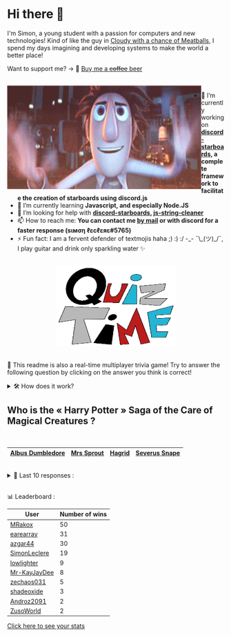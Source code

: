 # Hi there 👋

I'm Simon, a young student with a passion for computers and new technologies!
Kind of like the guy in [Cloudy with a chance of Meatballs](https://www.youtube.com/watch?v=dQw4w9WgXcQ), I spend my days imagining and developing systems to make the world a better place!

Want to support me? -> 🍺 [Buy me a ~~coffee~~ beer](https://www.buymeacoffee.com/SimonLeclere)

<br>

<img width="450" height="240" src="./assets/cloudyWithAChanceOfMeatBalls.gif" align=left>

- 🔭 I’m currently working on **[discord-starboards](https://github.com/SimonLeclere/discord-starboards), a complete framework to facilitate the creation of starboards using discord.js**
- 🌱 I’m currently learning **Javascript, and especially Node.JS**
- 🤔 I’m looking for help with **[discord-starboards](https://github.com/SimonLeclere/discord-starboards), [js-string-cleaner](https://github.com/SimonLeclere/Js-String-Cleaner)**
- 📫 How to reach me: **You can contact me [by mail](mailto:simon-leclere@orange.fr) or with discord for a faster response (sιмση ℓεcℓεяε#5765)**
- ⚡ Fun fact: I am a fervent defender of textmojis haha ;) :) :/ -\_- ¯\\\_(ツ)\_/¯, I play guitar and drink only sparkling water ✨

<br>

<center><img width="280" height="187" src="./assets/quizTime.gif"></center>

<br>

🎲 This readme is also a real-time multiplayer trivia game! Try to answer the following question by clicking on the answer you think is correct!
<details>
  <summary>🛠️ How does it work?</summary>
  Each answer is a link to a pre-filled issue. When you press "Submit new issue", it triggers a Github action workflow that compares your answer with the correct answer, finds a new question and updates the readme.md file. Not bad huh?! This whole process only takes about 20 seconds!
</details>

## Who is the « Harry Potter » Saga of the Care of Magical Creatures ?

<br>

| [Albus Dumbledore](https://github.com/SimonLeclere/SimonLeclere/issues/new?title=quiz%7C618%7CAlbus%20Dumbledore&body=Just%20click%20'Submit%20new%20issue'.) | [Mrs Sprout](https://github.com/SimonLeclere/SimonLeclere/issues/new?title=quiz%7C618%7CMrs%20Sprout&body=Just%20click%20'Submit%20new%20issue'.) | [Hagrid](https://github.com/SimonLeclere/SimonLeclere/issues/new?title=quiz%7C618%7CHagrid&body=Just%20click%20'Submit%20new%20issue'.) | [Severus Snape](https://github.com/SimonLeclere/SimonLeclere/issues/new?title=quiz%7C618%7CSeverus%20Snape&body=Just%20click%20'Submit%20new%20issue'.) |
| - | - | - | - | 

<br>

<details>
  <summary>📒 Last 10 responses :</summary>

- **SimonLeclere** answered **Rossignol** to `What species of birds still present in Europe gringotte, quiritte or trille ?` (Good answer)
- **SimonLeclere** answered **Terrorist** to `In the film « Enemies Ending », what role does Brad Pitt play ?` (Good answer)
- **SimonLeclere** answered **True** to `In "League of Legends", there exists four different types of Dragon.` (Wrong answer)
- **SimonLeclere** answered **Cipher** to `Who is the main protagonist of "Ace Combat Zero: The Belkan War"?` (Good answer)
- **SimonLeclere** answered **$20** to `If you have a 'sawbuck' how much money do you have?` (Wrong answer)
- **SimonLeclere** answered **MGMT** to `Which band released songs such as "Electric Feel", "Kids", and "Time to Pretend"?` (Good answer)
- **SimonLeclere** answered **Massachusetts** to `Henry David Thoreau’s “Walden” detailed his cabin life in which state?` (Good answer)
- **SimonLeclere** answered **Lingerie** to `The phrase “always a bridesmaid, never a bride” was popularized by an ad campaign for what?` (Wrong answer)
- **SimonLeclere** answered **343 Guilty Spark** to `In "Halo 2", what is the name of the monitor of Installation 05?` (Wrong answer)
- **MRakox** answered **Drake** to `Aubrey Graham is better known as` (Good answer)

</details>

<br>

📊 Leaderboard :

| User | Number of wins |
|-|-|
| [MRakox](https://github.com/MRakox) | 50 |
| [earearray](https://github.com/earearray) | 31 |
| [azgar44](https://github.com/azgar44) | 30 |
| [SimonLeclere](https://github.com/SimonLeclere) | 19 |
| [lowlighter](https://github.com/lowlighter) | 9 |
| [Mr-KayJayDee](https://github.com/Mr-KayJayDee) | 8 |
| [zechaos031](https://github.com/zechaos031) | 5 |
| [shadeoxide](https://github.com/shadeoxide) | 3 |
| [Androz2091](https://github.com/Androz2091) | 2 |
| [ZusoWorld](https://github.com/ZusoWorld) | 2 |

[Click here to see your stats](https://github.com/SimonLeclere/SimonLeclere/issues/new?title=MyStats&body=Just%20click%20%27Submit%20new%20issue%27.)
